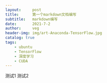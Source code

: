 ```yaml
---
layout:     post
title:      第一个markdown文档编写
subtitle:   markdown编写
date:       2021-7-2
author:     veg
header-img: img/art-Anaconda-TensorFlow.jpg
catalog: true
tags:
    - ubuntu
    - TensorFlow
    - 深度学习
    - CUDA
---
```

测试1
测试2